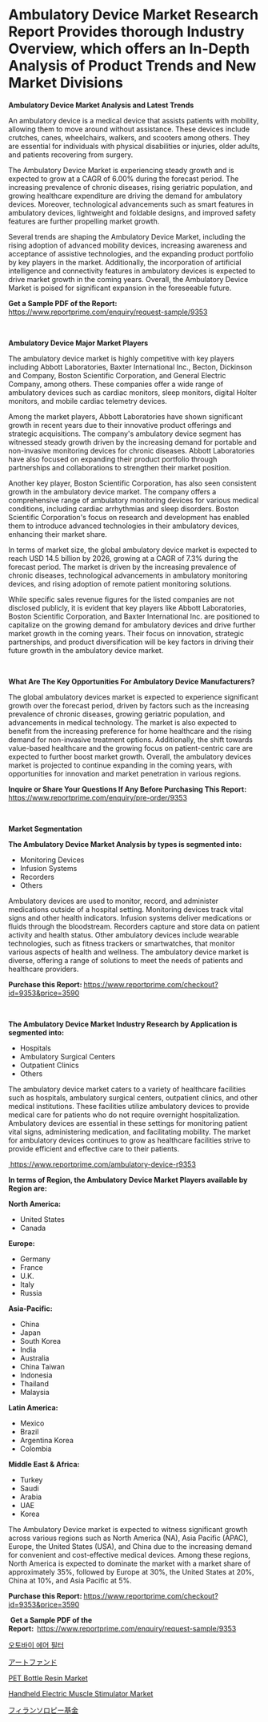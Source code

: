 <p><h1>Ambulatory Device Market Research Report Provides thorough Industry Overview, which offers an In-Depth Analysis of Product Trends and New Market Divisions</h1></p><p><strong>Ambulatory Device Market Analysis and Latest Trends</strong></p>
<p><p>An ambulatory device is a medical device that assists patients with mobility, allowing them to move around without assistance. These devices include crutches, canes, wheelchairs, walkers, and scooters among others. They are essential for individuals with physical disabilities or injuries, older adults, and patients recovering from surgery.</p><p>The Ambulatory Device Market is experiencing steady growth and is expected to grow at a CAGR of 6.00% during the forecast period. The increasing prevalence of chronic diseases, rising geriatric population, and growing healthcare expenditure are driving the demand for ambulatory devices. Moreover, technological advancements such as smart features in ambulatory devices, lightweight and foldable designs, and improved safety features are further propelling market growth.</p><p>Several trends are shaping the Ambulatory Device Market, including the rising adoption of advanced mobility devices, increasing awareness and acceptance of assistive technologies, and the expanding product portfolio by key players in the market. Additionally, the incorporation of artificial intelligence and connectivity features in ambulatory devices is expected to drive market growth in the coming years. Overall, the Ambulatory Device Market is poised for significant expansion in the foreseeable future.</p></p>
<p><strong>Get a Sample PDF of the Report:&nbsp;</strong> <a href="https://www.reportprime.com/enquiry/request-sample/9353">https://www.reportprime.com/enquiry/request-sample/9353</a></p>
<p>&nbsp;</p>
<p><strong>Ambulatory Device Major Market Players</strong></p>
<p><p>The ambulatory device market is highly competitive with key players including Abbott Laboratories, Baxter International Inc., Becton, Dickinson and Company, Boston Scientific Corporation, and General Electric Company, among others. These companies offer a wide range of ambulatory devices such as cardiac monitors, sleep monitors, digital Holter monitors, and mobile cardiac telemetry devices.</p><p>Among the market players, Abbott Laboratories have shown significant growth in recent years due to their innovative product offerings and strategic acquisitions. The company's ambulatory device segment has witnessed steady growth driven by the increasing demand for portable and non-invasive monitoring devices for chronic diseases. Abbott Laboratories have also focused on expanding their product portfolio through partnerships and collaborations to strengthen their market position.</p><p>Another key player, Boston Scientific Corporation, has also seen consistent growth in the ambulatory device market. The company offers a comprehensive range of ambulatory monitoring devices for various medical conditions, including cardiac arrhythmias and sleep disorders. Boston Scientific Corporation's focus on research and development has enabled them to introduce advanced technologies in their ambulatory devices, enhancing their market share.</p><p>In terms of market size, the global ambulatory device market is expected to reach USD 14.5 billion by 2026, growing at a CAGR of 7.3% during the forecast period. The market is driven by the increasing prevalence of chronic diseases, technological advancements in ambulatory monitoring devices, and rising adoption of remote patient monitoring solutions.</p><p>While specific sales revenue figures for the listed companies are not disclosed publicly, it is evident that key players like Abbott Laboratories, Boston Scientific Corporation, and Baxter International Inc. are positioned to capitalize on the growing demand for ambulatory devices and drive further market growth in the coming years. Their focus on innovation, strategic partnerships, and product diversification will be key factors in driving their future growth in the ambulatory device market.</p></p>
<p>&nbsp;</p>
<p><strong>What Are The Key Opportunities For Ambulatory Device Manufacturers?</strong></p>
<p><p>The global ambulatory devices market is expected to experience significant growth over the forecast period, driven by factors such as the increasing prevalence of chronic diseases, growing geriatric population, and advancements in medical technology. The market is also expected to benefit from the increasing preference for home healthcare and the rising demand for non-invasive treatment options. Additionally, the shift towards value-based healthcare and the growing focus on patient-centric care are expected to further boost market growth. Overall, the ambulatory devices market is projected to continue expanding in the coming years, with opportunities for innovation and market penetration in various regions.</p></p>
<p><strong>Inquire or Share Your Questions If Any Before Purchasing This Report:</strong> <a href="https://www.reportprime.com/enquiry/pre-order/9353">https://www.reportprime.com/enquiry/pre-order/9353</a></p>
<p>&nbsp;</p>
<p><strong>Market Segmentation</strong></p>
<p><strong>The Ambulatory Device Market Analysis by types is segmented into:</strong></p>
<p><ul><li>Monitoring Devices</li><li>Infusion Systems</li><li>Recorders</li><li>Others</li></ul></p>
<p><p>Ambulatory devices are used to monitor, record, and administer medications outside of a hospital setting. Monitoring devices track vital signs and other health indicators. Infusion systems deliver medications or fluids through the bloodstream. Recorders capture and store data on patient activity and health status. Other ambulatory devices include wearable technologies, such as fitness trackers or smartwatches, that monitor various aspects of health and wellness. The ambulatory device market is diverse, offering a range of solutions to meet the needs of patients and healthcare providers.</p></p>
<p><strong>Purchase this Report:&nbsp;</strong><a href="https://www.reportprime.com/checkout?id=9353&price=3590">https://www.reportprime.com/checkout?id=9353&price=3590</a></p>
<p>&nbsp;</p>
<p><strong>The Ambulatory Device Market Industry Research by Application is segmented into:</strong></p>
<p><ul><li>Hospitals</li><li>Ambulatory Surgical Centers</li><li>Outpatient Clinics</li><li>Others</li></ul></p>
<p><p>The ambulatory device market caters to a variety of healthcare facilities such as hospitals, ambulatory surgical centers, outpatient clinics, and other medical institutions. These facilities utilize ambulatory devices to provide medical care for patients who do not require overnight hospitalization. Ambulatory devices are essential in these settings for monitoring patient vital signs, administering medication, and facilitating mobility. The market for ambulatory devices continues to grow as healthcare facilities strive to provide efficient and effective care to their patients.</p></p>
<p><a href="https://www.reportprime.com/ambulatory-device-r9353">&nbsp;https://www.reportprime.com/ambulatory-device-r9353</a></p>
<p><strong>In terms of Region, the Ambulatory Device Market Players available by Region are:</strong></p>
<p>
    <p> <strong> North America: </strong>
        <ul>
            <li>United States</li>
            <li>Canada</li>
        </ul>
        </p> 
    <p> <strong> Europe: </strong>
        <ul>
            <li>Germany</li>
            <li>France</li>
            <li>U.K.</li>
            <li>Italy</li>
            <li>Russia</li>
        </ul>
        </p> 
    <p> <strong> Asia-Pacific: </strong>
        <ul>
            <li>China</li>
            <li>Japan</li>
            <li>South Korea</li>
            <li>India</li>
            <li>Australia</li>
            <li>China Taiwan</li>
            <li>Indonesia</li>
            <li>Thailand</li>
            <li>Malaysia</li>
        </ul>
        </p> 
    <p> <strong> Latin America: </strong>
        <ul>
            <li>Mexico</li>
            <li>Brazil</li>
            <li>Argentina Korea</li>
            <li>Colombia</li>
        </ul>
        </p> 
    <p> <strong> Middle East & Africa: </strong>
        <ul>
            <li>Turkey</li>
            <li>Saudi</li>
            <li>Arabia</li>
            <li>UAE</li>
            <li>Korea</li>
        </ul>
    </p>
    </p>
<p><p>The Ambulatory Device market is expected to witness significant growth across various regions such as North America (NA), Asia Pacific (APAC), Europe, the United States (USA), and China due to the increasing demand for convenient and cost-effective medical devices. Among these regions, North America is expected to dominate the market with a market share of approximately 35%, followed by Europe at 30%, the United States at 20%, China at 10%, and Asia Pacific at 5%.</p></p>
<p><strong>Purchase this Report: </strong><a href="https://www.reportprime.com/checkout?id=9353&price=3590">https://www.reportprime.com/checkout?id=9353&price=3590</a></p>
<p>&nbsp;<strong>Get a Sample PDF of the Report:&nbsp;&nbsp;</strong><a href="https://www.reportprime.com/enquiry/request-sample/9353">https://www.reportprime.com/enquiry/request-sample/9353</a></p>
<p><strong></strong></p>
<p><p><a href="https://github.com/PhilToryphy7876567/Market-Research-Report-List-1/blob/main/279978821365.md">오토바이 에어 필터</a></p><p><a href="https://github.com/avbqbctihcbe2/Market-Research-Report-List-1/blob/main/394726523523.md">アートファンド</a></p><p><a href="https://issuu.com/reportprime-2/docs/pet-bottle-resin-market-size-2030.pptx">PET Bottle Resin Market</a></p><p><a href="https://github.com/tamvrosiya/Market-Research-Report-List-3/blob/main/handheld-electric-muscle-stimulator-market.md">Handheld Electric Muscle Stimulator Market</a></p><p><a href="https://github.com/luffiazaza/Market-Research-Report-List-1/blob/main/282672723524.md">フィランソロピー基金</a></p></p>